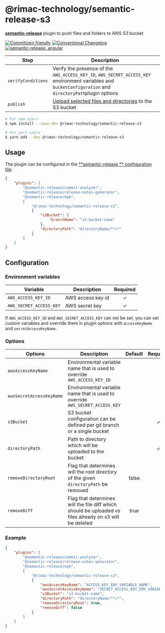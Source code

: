 # @rimac-technology/semantic-release-s3

[**semantic-release**](https://github.com/semantic-release/semantic-release) plugin to push files and folders to AWS S3
bucket

[![Commitizen friendly](https://img.shields.io/badge/commitizen-friendly-brightgreen.svg)](http://commitizen.github.io/cz-cli/)
[![Conventional Changelog](https://img.shields.io/badge/changelog-conventional-brightgreen.svg)](http://conventional-changelog.github.io)
[![semantic-release: angular](https://img.shields.io/badge/semantic--release-conventionalcommits-e10079?logo=semantic-release)](https://github.com/semantic-release/semantic-release)

| Step               | Description                                                                                                                                               |
|--------------------|-----------------------------------------------------------------------------------------------------------------------------------------------------------|
| `verifyConditions` | Verify the presence of the `AWS_ACCESS_KEY_ID`, `AWS_SECRET_ACCESS_KEY` environment variables and `bucketConfiguration` and `directoryPath`plugin options |
| `publish`          | [Upload selected files and directories](https://docs.aws.amazon.com/AWSJavaScriptSDK/latest/AWS/S3.html) to the S3 bucket                                 |

```bash
# For npm users
$ npm install --save-dev @rimac-technology/semantic-release-s3

# For yarn users
$ yarn add --dev @rimac-technology/semantic-release-s3
```

## Usage

The plugin can be configured in the
[**semantic-release
** configuration file](https://github.com/semantic-release/semantic-release/blob/master/docs/usage/configuration.md#configuration):

```json
{
    "plugins": [
        "@semantic-release/commit-analyzer",
        "@semantic-release/release-notes-generator",
        "@semantic-release/npm",
        [
            "@rimac-technology/semantic-release-s3",
            {
                "s3Bucket": {
                    "branchName": "s3-bucket-name"
                },
                "directoryPath": "directoryName/**/*"
            }
        ]
    ]
}
```

## Configuration

### Environment variables

| Variable                | Description       | Required |
|-------------------------|-------------------|:--------:|
| `AWS_ACCESS_KEY_ID`     | AWS access key id |    ✓     |
| `AWS_SECRET_ACCESS_KEY` | AWS secret key    |    ✓     |

If `AWS_ACCESS_KEY_ID` and `AWS_SECRET_ACCESS_KEY` can not be set, you can set custom variables and override them in
plugin
options with `accessKeyName` and `secretAccessKeyName`.

### Options

| Options                  | Description                                                                                             | Default | Required |
|--------------------------|---------------------------------------------------------------------------------------------------------|:-------:|:--------:|
| `awsAccessKeyName`       | Environmental variable name that is used to override `AWS_ACCESS_KEY_ID`                                |         |          |
| `awsSecretAccessKeyName` | Environmental variable name that is used to override `AWS_SECRET_ACCESS_KEY`                            |         |          |
| `s3Bucket`               | S3 bucket configuration can be defined per git branch or a single bucket                                |         |    ✓     |
| `directoryPath`          | Path to directory which will be uploaded to the bucket                                                  |         |    ✓     |
| `removeDirectoryRoot`    | Flag that determines will the root directory of the given `directoryPath` be removed                    |  false  |          |
| `removeDiff`             | Flag that determines will the file diff which should be uploaded vs files already on s3 will be deleted |  true   |          |

### Example

```json
{
    "plugins": [
        "@semantic-release/commit-analyzer",
        "@semantic-release/release-notes-generator",
        "@semantic-release/npm",
        [
            "@rimac-technology/semantic-release-s3",
            {
                "awsAccessKeyName": "ACCESS_KEY_ENV_VARIABLE_NAME",
                "awsSecretAccessKeyName": "SECRET_ACCESS_KEY_ENV_VARIABLE_NAME",
                "s3Bucket": "s3-bucket-name",
                "directoryPath": "directoryName/**/*",
                "removeDirectoryRoot": true,
                "removeDiff": false
            }
        ]
    ]
}
```
